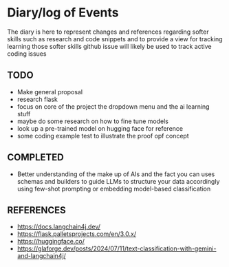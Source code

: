 # Diary/log of Events
The diary is here to represent changes and references regarding softer skills such as research and code snippets
and to provide a view for tracking learning those softer skills github issue will likely be used to track active coding issues


## TODO
- Make general proposal 
- research flask 
- focus on core of the project the dropdown menu and the ai learning stuff 
- maybe do some research on how to fine tune models 
- look up a pre-trained model on hugging face for reference 
- some coding example test to illustrate the proof opf concept


## COMPLETED
- Better understanding of the make up of AIs and the fact you can uses schemas and builders to guide LLMs to  structure your data accordingly using few-shot prompting or embedding model-based classification 


## REFERENCES
- https://docs.langchain4j.dev/
- https://flask.palletsprojects.com/en/3.0.x/
- https://huggingface.co/
- https://glaforge.dev/posts/2024/07/11/text-classification-with-gemini-and-langchain4j/

